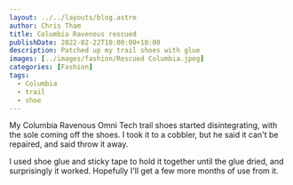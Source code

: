 ```yaml
---
layout: ../../layouts/blog.astro
author: Chris Tham
title: Columbia Ravenous rescued
publishDate: 2022-02-22T10:00:00+10:00
description: Patched up my trail shoes with glue
images: [../images/fashion/Rescued Columbia.jpeg]
categories: [Fashion]
tags:
  - Columbia
  - trail
  - shoe
---
```


My Columbia Ravenous Omni Tech trail shoes started disintegrating, with the sole
coming off the shoes. I took it to a cobbler, but he said it can't be repaired,
and said throw it away.

I used shoe glue and sticky tape to hold it together until the glue dried, and
surprisingly it worked. Hopefully I'll get a few more months of use from it.
